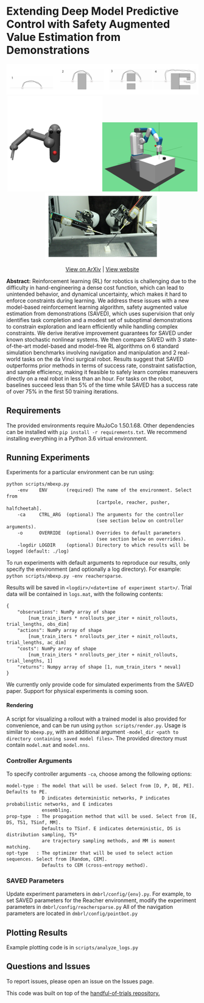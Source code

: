 # Extending Deep Model Predictive Control with Safety Augmented Value Estimation from Demonstrations

<p align=center>
<img src="img/pointbot.png" width=800>
<img src="img/reacher.png" width=250><img src="img/pickandplace.png" width=250><img src="img/dvrk.png" width=300>
</p>

<p align="center">
  <a href="https://arxiv.org/pdf/1905.13402.pdf">View on ArXiv</a>
  |
  <a href="https://sites.google.com/view/safetyaugmentedvalueestimation/home">View website</a>
</p>

**Abstract:** Reinforcement learning (RL) for robotics is challenging due to the difficulty in hand-engineering a dense cost function, which can lead to unintended behavior, and dynamical uncertainty, which makes it hard to enforce constraints during learning. We address these issues with a new model-based reinforcement learning algorithm, safety augmented value estimation from demonstrations (SAVED), which uses supervision that only identifies task completion and a modest set of suboptimal demonstrations to constrain exploration and learn efficiently while handling complex constraints. We derive iterative improvement guarantees for SAVED under known stochastic nonlinear systems. We then compare SAVED with 3 state-of-the-art model-based and model-free RL algorithms on 6 standard simulation benchmarks involving navigation and manipulation and 2 real-world tasks on the da Vinci surgical robot. Results suggest that SAVED outperforms prior methods in terms of success rate, constraint satisfaction, and sample efficiency, making it feasible to safely learn complex maneuvers directly on a real robot in less than an hour. For tasks on the robot, baselines succeed less than 5% of the time while SAVED has a success rate of over 75% in the first 50 training iterations.

## Requirements

The provided environments require MuJoCo 1.50.1.68. Other dependencies can be installed with `pip install -r requirements.txt`. We recommend installing everything in a Python 3.6 virtual environment.

## Running Experiments

Experiments for a particular environment can be run using:

```
python scripts/mbexp.py
    -env    ENV       (required) The name of the environment. Select from
                                 [cartpole, reacher, pusher, halfcheetah].
    -ca     CTRL_ARG  (optional) The arguments for the controller
                                 (see section below on controller arguments).
    -o      OVERRIDE  (optional) Overrides to default parameters
                                 (see section below on overrides).
    -logdir LOGDIR    (optional) Directory to which results will be logged (default: ./log)
```

To run experiments with default arguments to reproduce our results, only specify the environment (and optionally a log directory). For example: `python scripts/mbexp.py -env reachersparse`.

Results will be saved in `<logdir>/<date+time of experiment start>/`.
Trial data will be contained in `logs.mat`, with the following contents:

```
{
    "observations": NumPy array of shape
        [num_train_iters * nrollouts_per_iter + ninit_rollouts, trial_lengths, obs_dim]
    "actions": NumPy array of shape
        [num_train_iters * nrollouts_per_iter + ninit_rollouts, trial_lengths, ac_dim]
    "costs": NumPy array of shape
        [num_train_iters * nrollouts_per_iter + ninit_rollouts, trial_lengths, 1]
    "returns": Numpy array of shape [1, num_train_iters * neval]
}
```

We currently only provide code for simulated experiments from the SAVED paper. Support for physical experiments is coming soon.

#### Rendering

A script for visualizing a rollout with a trained model is also provided for convenience, and can be run using `python scripts/render.py`. Usage is similar to `mbexp.py`, with an additional argument `-model_dir <path to directory containing saved model files>`. The provided directory must contain `model.mat` and `model.nns`.

### Controller Arguments

To specify controller arguments `-ca`, choose among the following options:

```
model-type : The model that will be used. Select from [D, P, DE, PE]. Defaults to PE.
             D indicates deterministic networks, P indicates probabilistic networks, and E indicates
             ensembling.
prop-type  : The propagation method that will be used. Select from [E, DS, TS1, TSinf, MM].
             Defaults to TSinf. E indicates deterministic, DS is distribution sampling, TS*
             are trajectory sampling methods, and MM is moment matching.
opt-type   : The optimizer that will be used to select action sequences. Select from [Random, CEM].
             Defaults to CEM (cross-entropy method).
```

### SAVED Parameters

Update experiment parameters in `dmbrl/config/{env}.py`. For example, to set SAVED parameters
for the Reacher environment, modify the experiment parameters in `dmbrl/config/reachersparse.py`
All of the navigation parameters are located in `dmbrl/config/pointbot.py`

## Plotting Results

Example plotting code is in `scripts/analyze_logs.py`

## Questions and Issues
To report issues, please open an issue on the Issues page.

This code was built on top of the <a href="https://github.com/kchua/handful-of-trials">handful-of-trials repository.</a>
